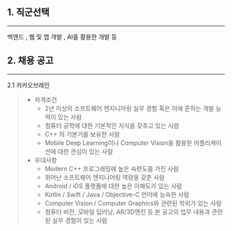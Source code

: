 ## 1. 직군선택
---

백엔드 , 웹 및 앱 개발 , AI를 활용한 개발 등

## 2. 채용 공고
---

2.1 카카오브레인

> - 자격조건
>   - 2년 이상의 소프트웨어 엔지니어링 실무 경험 혹은 이에 준하는 개발 능력이 있는 사람
>   - 컴퓨터 공학에 대한 기본적인 지식을 갖추고 있는 사람
>   - C++ 의 기본기를 보유한 사람
>   - Mobile Deep Learning이나 Computer Vision을 활용한 어플리케이션에 대한 관심이 있는 사람
> - 우대사항
>   - Modern C++ 프로그래밍에 높은 숙련도를 가진 사람
>   - 뛰어난 소프트웨어 엔지니어링 역량을 갖춘 사람
>   - Android / iOS 플랫폼에 대한 높은 이해도가 있는 사람
>   - Kotlin / Swift / Java / Objective-C 언어에 능숙한 사람
>   - Computer Vision / Computer Graphics와 관련된 학위가 있는 사람
>   - 컴퓨터 비전, 모바일 딥러닝, AR/3D엔진 등 본 공고의 업무 내용과 관련된 실무 경험이 있는 사람

